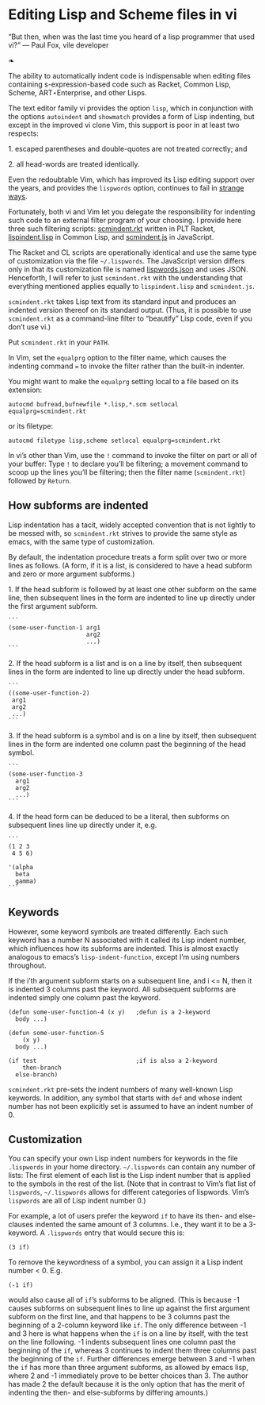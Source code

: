 # Editing Lisp and Scheme files in vi

“But then, when was the last time you heard
of a lisp programmer that used vi?”
― Paul Fox, vile developer

❧

The ability to automatically indent code is indispensable when editing
files containing s-expression-based code such as Racket, Common Lisp, Scheme,
ART⋆Enterprise, and other Lisps.

The text editor family vi provides the option `lisp`, which in
conjunction with the options `autoindent` and `showmatch`
provides a form of Lisp indenting, but except in the improved vi clone
Vim, this support is poor in at least two respects:

1. escaped
parentheses and double-quotes are not treated correctly; and

2. all
head-words are
treated identically.

Even the redoubtable Vim, which has improved its Lisp editing
support over the years, and provides the `lispwords` option, continues to fail in
[strange ways](./vim-indent-error.lisp).

Fortunately, both vi and Vim let you delegate the responsibility for indenting such
code to an external filter program of your choosing.  I provide
here three
such filtering scripts:
[scmindent.rkt](./scmindent.rkt) written in PLT Racket,
[lispindent.lisp](./lispindent.lisp) in Common Lisp, and
[scmindent.js](./scmindent.js) in JavaScript.

The Racket
and CL scripts are
operationally identical and use the same type of customization
via the file `~/.lispwords`. The JavaScript version differs only in that its
customization file is named [lispwords.json](./lispwords.json) and uses
JSON.
Henceforth, I will refer to just `scmindent.rkt` with the understanding that
everything mentioned applies equally to `lispindent.lisp` and
`scmindent.js`.

`scmindent.rkt` takes
Lisp text from its standard input and produces an indented version
thereof on its standard output.  (Thus, it is possible to use
`scmindent.rkt` as a command-line filter to “beautify” Lisp code, even if
you don’t use vi.)

Put `scmindent.rkt` in your `PATH`.

In Vim, set the `equalprg` option to the filter name, which causes the
indenting command `=` to invoke the filter rather than the built-in
indenter.

You might want to make the `equalprg` setting local to a file
based on its extension:

```
autocmd bufread,bufnewfile *.lisp,*.scm setlocal equalprg=scmindent.rkt
```

or its filetype:

```
autocmd filetype lisp,scheme setlocal equalprg=scmindent.rkt
```

In vi’s other than Vim, use the `!` command to invoke the filter on part or all of
your buffer: Type `!` to declare you’ll be filtering; a movement command
to scoop up the lines you’ll be filtering; then the filter name
(`scmindent.rkt`) followed by `Return`.

## How subforms are indented

Lisp indentation has a tacit, widely accepted convention that is not
lightly to be messed with, so `scmindent.rkt` strives to provide the same
style as emacs, with the same type of customization.

By default, the indentation procedure treats
a form split over two or more lines as
follows.  (A form, if it is a list, is considered to have a head subform and zero or
more argument subforms.)

1. If the head subform is followed by at
least one other subform on the same line, then subsequent lines in the
form are indented to line up directly under the first argument subform.

    ```
    (some-user-function-1 arg1
                          arg2
                          ...)
    ```

2. If the head subform is a list and is on a line by itself, then
subsequent lines in the form are indented to
line up directly under the head subform.

    ```
    ((some-user-function-2)
     arg1
     arg2
     ...)
    ```

3. If the head subform is a symbol and is on a line by itself, then
subsequent lines in the form are indented one column past the beginning
of the head symbol.

    ```
    (some-user-function-3
      arg1
      arg2
      ...)
    ```

4. If the head form can be deduced to be a literal, then subforms on
subsequent lines line up directly under it, e.g.

    ```
    (1 2 3
     4 5 6)

    '(alpha
      beta
      gamma)
    ```

## Keywords

However, some keyword symbols are treated differently.  Each such
keyword has a number N associated with it called its Lisp indent number,
which influences how its subforms are indented.  This is almost exactly
analogous to emacs’s `lisp-indent-function`, except I’m using numbers
throughout.

If
the i’th argument subform starts
on a subsequent line, and i <= N, then it is indented 3 columns past the
keyword.  All subsequent
subforms are indented simply one column past the keyword.

```
(defun some-user-function-4 (x y)   ;defun is a 2-keyword
  body ...)

(defun some-user-function-5
    (x y)
  body ...)

(if test                            ;if is also a 2-keyword
    then-branch
  else-branch)
```

`scmindent.rkt` pre-sets the indent numbers of many well-known
Lisp keywords.  In addition, any symbol that starts with `def` and whose
indent number has not
been explicitly set is assumed to
have an indent number of 0.

## Customization

You can specify your own Lisp indent numbers for keywords in the file
`.lispwords` in your home directory.  `~/.lispwords` can contain any number of
lists: The first element of each list is the Lisp indent number that is
applied to the symbols in the rest of the list.  (Note that in contrast
to Vim’s flat list of `lispwords`, `~/.lispwords`
allows for different categories of lispwords.  Vim’s `lispwords` are
all of Lisp indent number 0.)

For example, a lot of users prefer the keyword `if` to have its then-
and else-clauses indented the same amount of 3 columns.  I.e.,
they want it to be a 3-keyword.  A `.lispwords` entry that would
secure this is:

```
(3 if)
```

To remove the keywordness of a symbol, you can assign it a Lisp indent
number < 0.  E.g.

```
(-1 if)
```

would also cause all of `if`’s subforms to be aligned.  (This is because
-1 causes subforms on subsequent lines to line up against the first
argument subform on the first line, and that happens to be 3 columns
past the beginning of a 2-column keyword like `if`.  The only difference
between -1 and 3 here is what happens when the `if` is on a line by
itself, with the test on the line following.  -1 indents subsequent
lines one column past the beginning of the `if`, whereas 3 continues to
indent them three columns past the beginning of the `if`.  Further
differences emerge between 3 and -1 when the `if` has more than three
argument subforms, as allowed by emacs lisp, where 2 and -1 immediately
prove to be better choices than 3.  The author has made 2 the default
because it is the only option that has the merit of indenting the then-
and else-subforms by differing amounts.)
